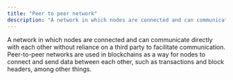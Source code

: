 ```yaml
---
title: "Peer to peer network"
description: "A network in which nodes are connected and can communicate directly with each other without reliance on a third party to facilitate communication."
---
```


A network in which nodes are connected and can communicate directly with each other without reliance on a third party to facilitate communication. Peer-to-peer networks are used in blockchains as a way for nodes to connect and send data between each other, such as transactions and block headers, among other things.